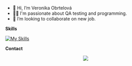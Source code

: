 - 👋 Hi, I’m Veronika Obrtelová
- 👩‍💻 I'm passionate about QA testing and programming.
- 💞️ I’m looking to collaborate on new job.

**Skills**

[![My Skills](https://skillicons.dev/icons?i=java,kotlin,nodejs,figma&theme=light)](https://skillicons.dev)

**Contact**
<p align="center">
  <a href="https://skillicons.dev">
    <img src="https://skillicons.dev/icons?i=linkedln" />
  </a>
</p>
